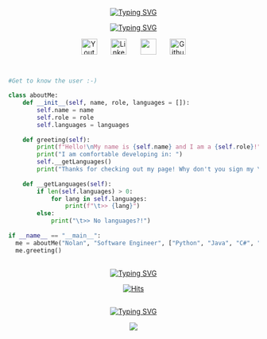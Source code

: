 <!-- First & Last name display -->
<p align='center'>
<a href="https://github.com/nulzo"><img src="https://readme-typing-svg.demolab.com?font=Fira+Code&weight=600&size=24&duration=1&pause=1000&color=4ECDC4&center=true&vCenter=true&repeat=false&width=435&lines=Nolan+Gregory" alt="Typing SVG" /></a>
</p>

<!-- About me display -->
<p align="center">
<a href="https://github.com/nulzo"><img src="https://readme-typing-svg.demolab.com?font=Fira+Code&pause=400&color=FFFFFF&center=true&vCenter=true&width=435&lines=Computer+Science+Student;Software+Engineering+Intern;Certified+Cool+Guy" alt="Typing SVG" /></a>
</p>

<!-- Socials -->
<p align="center">
  <a href="https://www.youtube.com/channel/UCKRgEboEIQuq-PKD8J4RvtA"><img width="32px" alt="Youtube" title="Youtube" src="https://imgur.com/3hcdxzP.png"/></a>
  &#8287;&#8287;&#8287;&#8287;&#8287;
  <a href="https://www.linkedin.com/in/nolan-gregory-cs/"><img width="32px" alt="LinkedIn" title="LinkedIn" src="https://imgur.com/TNyxVAX.png"/></a>
  &#8287;&#8287;&#8287;&#8287;&#8287;
  <a href="https://media.tenor.com/5AyrPjdvtqMAAAAC/please-say-sike-eric-andre.gif" alt="Discord" title="Discord"><img width="32px" src="https://imgur.com/1PqeK8P.png"/></a>
  &#8287;&#8287;&#8287;&#8287;&#8287;
  <a href="https://github.com/nulzo/"><img width="32px" alt="Github" title="Github" src="https://imgur.com/cF6vTtn.png"></a>
</p>

<!-- Break point -->
##
```python

#Get to know the user :-)

class aboutMe:
    def __init__(self, name, role, languages = []):
        self.name = name
        self.role = role
        self.languages = languages
        
    def greeting(self):
        print(f"Hello!\nMy name is {self.name} and I am a {self.role}!")
        print("I am comfortable developing in: ")
        self.__getLanguages()
        print("Thanks for checking out my page! Why don't you sign my \"guestbook\" while you're here? :)")
        
    def __getLanguages(self):
        if len(self.languages) > 0:
            for lang in self.languages:
                print(f"\t>> {lang}")
        else:
            print("\t>> No languages?!")
        
if __name__ == "__main__":
  me = aboutMe("Nolan", "Software Engineer", ["Python", "Java", "C#", "C", "JS"])
  me.greeting()
```

<!-- break point -->
##
<p align='center'>
<a href="https://git.io/typing-svg"><img src="https://readme-typing-svg.demolab.com?font=Fira+Code&weight=500&duration=1&pause=1000&color=4ECDC4&center=true&vCenter=true&repeat=false&width=435&lines=Total+Page+Visitors" alt="Typing SVG" /></a>
</p>

<p align="center">
<a href="https://hits.sh/github.com/nulzo/hits/"><img alt="Hits" src="https://hits.sh/github.com/nulzo/hits.svg?style=for-the-badge&label=Profile%20Views&color=FF6B6B&labelColor=292F36"/></a>
</p>

<!-- break point -->
##
<p align='center'>
<a href="https://git.io/typing-svg"><img src="https://readme-typing-svg.demolab.com?font=Fira+Code&weight=500&duration=1&pause=1000&color=4ECDC4&center=true&vCenter=true&repeat=false&width=435&lines=Sign+My+Guestbook!" alt="Typing SVG" /></a>
</p>

<p align="center">
<a href="https://gist.github.com/nulzo/5b0c7f9fd8f94efb18d3f12676b12b5d"><img src="https://imgur.com/vZLPTMH.png alt="bruh"/></a>
</p>

<!--
**nulzo/nulzo** is a ✨ _special_ ✨ repository because its `README.md` (this file) appears on your GitHub profile.

Here are some ideas to get you started:

- 🔭 I’m currently working on ...
- 🌱 I’m currently learning ...
- 👯 I’m looking to collaborate on ...
- 🤔 I’m looking for help with ...
- 💬 Ask me about ...
- 📫 How to reach me: ...
- 😄 Pronouns: ...
- ⚡ Fun fact: ...
-->
